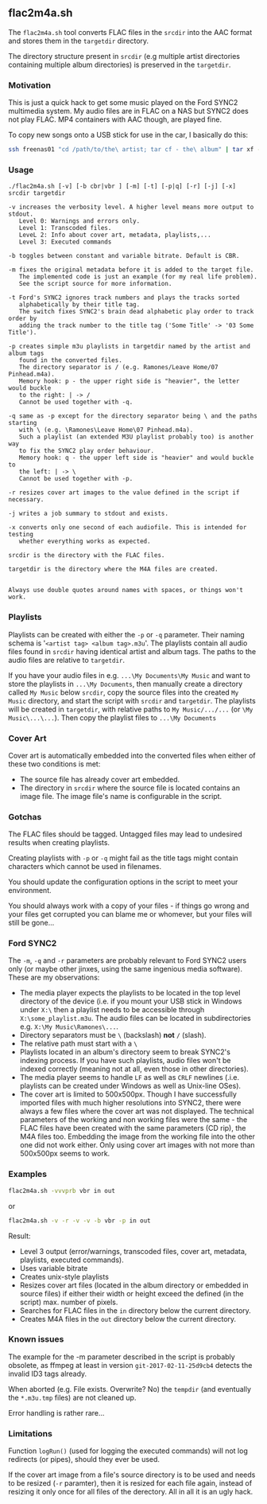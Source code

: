 ## flac2m4a.sh

The `flac2m4a.sh` tool converts FLAC files in the `srcdir` into the AAC format
and stores them in the `targetdir` directory.

The directory structure present in `srcdir` (e.g multiple artist directories
containing multiple album directories) is preserved in the `targetdir`.

### Motivation

This is just a quick hack to get some music played on the Ford SYNC2 multimedia system.
My audio files are in FLAC on a NAS but SYNC2 does not play FLAC. MP4 containers
with AAC though, are played fine.

To copy new songs onto a USB stick for use in the car, I basically do this:
```bash
ssh freenas01 "cd /path/to/the\ artist; tar cf - the\ album" | tar xf - -C /path/to/srcdir/MyMusic && /path/to/flac2m4a.sh -vrq /path/to/srcdir /path/to/usbstick
```

### Usage
```
./flac2m4a.sh [-v] [-b cbr|vbr ] [-m] [-t] [-p|q] [-r] [-j] [-x] srcdir targetdir

-v increases the verbosity level. A higher level means more output to stdout.
   Level 0: Warnings and errors only.
   Level 1: Transcoded files.
   LeveL 2: Info about cover art, metadata, playlists,...
   Level 3: Executed commands

-b toggles between constant and variable bitrate. Default is CBR.

-m fixes the original metadata before it is added to the target file.
   The implemented code is just an example (for my real life problem).
   See the script source for more information.

-t Ford's SYNC2 ignores track numbers and plays the tracks sorted
   alphabetically by their title tag.
   The switch fixes SYNC2's brain dead alphabetic play order to track order by
   adding the track number to the title tag ('Some Title' -> '03 Some Title').

-p creates simple m3u playlists in targetdir named by the artist and album tags
   found in the converted files.
   The directory separator is / (e.g. Ramones/Leave Home/07 Pinhead.m4a).
   Memory hook: p - the upper right side is "heavier", the letter would buckle
   to the right: | -> /
   Cannot be used together with -q.

-q same as -p except for the directory separator being \ and the paths starting
   with \ (e.g. \Ramones\Leave Home\07 Pinhead.m4a).
   Such a playlist (an extended M3U playlist probably too) is another way
   to fix the SYNC2 play order behaviour.
   Memory hook: q - the upper left side is "heavier" and would buckle to
   the left: | -> \
   Cannot be used together with -p.

-r resizes cover art images to the value defined in the script if necessary.

-j writes a job summary to stdout and exists.

-x converts only one second of each audiofile. This is intended for testing
   whether everything works as expected.

srcdir is the directory with the FLAC files.

targetdir is the directory where the M4A files are created.


Always use double quotes around names with spaces, or things won't work.
```

### Playlists
Playlists can be created with either the `-p` or `-q` parameter. Their naming
schema is '`<artist tag> <album tag>.m3u`'.
The playlists contain all audio files found in `srcdir` having identical 
artist and album tags.
The paths to the audio files are relative to `targetdir`.

If you have your audio files in e.g. `...\My Documents\My Music` and want to
store the playlists in `...\My Documents`, then manually create a directory
called `My Music` below `srcdir`, copy the source files into the created
`My Music` directory, and start the script with `srcdir` and `targetdir`. The
playlists will be created in `targetdir`, with relative paths to
`My Music/.../...` (or `\My Music\...\...`).
Then copy the playlist files to `...\My Documents`


### Cover Art
Cover art is automatically embedded into the converted files when either of
these two conditions is met:

* The source file has already cover art embedded.
* The directory in `srcdir` where the source file is located contains an
  image file. The image file's name is configurable in the script.

### Gotchas
The FLAC files should be tagged. Untagged files may lead to undesired results
when creating playlists.

Creating playlists with `-p` or `-q` might fail as the title tags might contain
characters which cannot be used in filenames.

You should update the configuration options in the script to meet your environment.

You should always work with a copy of your files - if things go wrong and your
files get corrupted you can blame me or whomever, but your files will still be gone...

### Ford SYNC2
The `-m`, `-q` and `-r` parameters are probably relevant to Ford SYNC2 users
only (or maybe other jinxes, using the same ingenious media software).
These are my observations:

* The media player expects the playlists to be located in the top level
directory of the device (i.e. if you mount your USB stick in Windows under
`X:\` then a playlist needs to be accessible through `X:\some_playlist.m3u`.
The audio files can be located in subdirectories e.g. `X:\My Music\Ramones\...`.
* Directory separators must be `\` (backslash) **not** `/` (slash).
* The relative path must start with a `\`
* Playlists located in an album's directory seem to break SYNC2's indexing
process. If you have such playlists, audio files won't be indexed correctly
(meaning not at all, even those in other directories).
* The media player seems to handle `LF` as well as `CRLF` newlines (.i.e.
playlists can be created under Windows as well as Unix-line OSes).
* The cover art is limited to 500x500px. Though I have successfully
imported files with much higher resolutions into SYNC2, there were always a
few files where the cover art was not displayed. The technical parameters of
the working and non working files were the same - the FLAC files have been
created with the same parameters (CD rip), the M4A files too. Embedding the
image from the working file into the other one did not work either.
Only using cover art images with not more than 500x500px seems to work.

### Examples
```bash
flac2m4a.sh -vvvprb vbr in out
```

or

```bash
flac2m4a.sh -v -r -v -v -b vbr -p in out
```

Result:

* Level 3 output (error/warnings, transcoded files, cover art, metadata,
  playlists, executed commands).
* Uses variable bitrate
* Creates unix-style playlists
* Resizes cover art files (located in the album directory or embedded
  in source files) if either their width or height exceed the defined
  (in the script) max. number of pixels.
* Searches for FLAC files in the `in` directory below the current directory.
* Creates M4A files in the `out` directory below the current directory.


### Known issues
The example for the -m parameter described in the script is probably obsolete,
as ffmpeg at least in version `git-2017-02-11-25d9cb4` detects the invalid ID3
tags already.

When aborted (e.g. File exists. Overwrite? No) the `tempdir` (and eventually
the `*.m3u.tmp` files) are not cleaned up.

Error handling is rather rare...

### Limitations
Function `logRun()` (used for logging the executed commands) will not log
redirects (or pipes), should they ever be used.

If the cover art image from a file's source directory is to be used and
needs to be resized (`-r` paramter), then it is resized for each file again,
instead of resizing it only once for all files of the derectory.
All in all it is an ugly hack.
